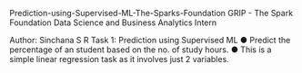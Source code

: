 Prediction-using-Supervised-ML-The-Sparks-Foundation
GRIP - The Spark Foundation
Data Science and Business Analytics Intern

Author: Sinchana S R
Task 1: Prediction using Supervised ML ● Predict the percentage of an student based on the no. of study hours. ● This is a simple linear regression task as it involves just 2 variables.
